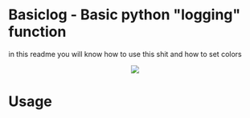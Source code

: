 # Basiclog - Basic python "logging" function 
in this readme you will know how to use this shit and how to set colors
<p align="center">
  <img src="https://i.ibb.co/WzGV2Gt/Code-29l-AR6-YQf-H.png">
</p>

# Usage
